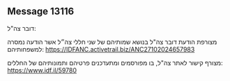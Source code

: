 ## Message 13116

דובר צה"ל:

מצורפת הודעת דובר צה"ל בנושא שמותיהם של שני חללי צה״ל אשר הודעה נמסרה למשפחותיהם: https://IDFANC.activetrail.biz/ANC27102024657983

מצורף קישור לאתר צה"ל, בו מפורסמים ומתעדכנים פרטיהם ותמונותיהם של החללים: https://www.idf.il/59780

